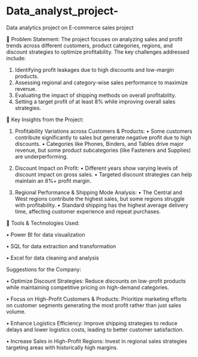 # Data_analyst_project-
Data analytics project on E-commerce sales project


	Problem Statement:
The project focuses on analyzing sales and profit trends across different customers, product categories, regions, and discount strategies to optimize profitability. 
The key challenges addressed include:
1. Identifying profit leakages due to high discounts and low-margin products.
2. Assessing regional and category-wise sales performance to maximize revenue.
3. Evaluating the impact of shipping methods on overall profitability.
4. Setting a target profit of at least 8% while improving overall sales strategies.

	Key Insights from the Project:

1. Profitability Variations across Customers & Products:
•	Some customers contribute significantly to sales but generate negative profit due to high discounts.
•	Categories like Phones, Binders, and Tables drive major revenue, but some product subcategories (like Fasteners and Supplies) are underperforming.

2. Discount Impact on Profit:
•	Different years show varying levels of discount impact on gross sales.
•	Targeted discount strategies can help maintain an 8%+ profit margin.

3. Regional Performance & Shipping Mode Analysis:
•	The Central and West regions contribute the highest sales, but some regions struggle with profitability.
•	Standard shipping has the highest average delivery time, affecting customer experience and repeat purchases.

	Tools & Technologies Used:

•	Power BI for data visualization

•	SQL for data extraction and transformation

•	Excel for data cleaning and analysis

Suggestions for the Company:

•	Optimize Discount Strategies: Reduce discounts on low-profit products while maintaining competitive pricing on high-demand categories.

•	Focus on High-Profit Customers & Products: Prioritize marketing efforts on customer segments generating the most profit rather than just sales volume.

•	Enhance Logistics Efficiency: Improve shipping strategies to reduce delays and lower logistics costs, leading to better customer satisfaction.

•	Increase Sales in High-Profit Regions: Invest in regional sales strategies targeting areas with historically high margins.
